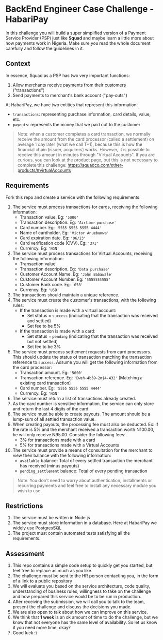 
# BackEnd Engineer Case Challenge - HabariPay

In this challenge you will build a super simplified version of a Payment Service Provider (PSP) just like **Squad** and maybe learn a little more about how payments work in Nigeria.
Make sure you read the whole document carefully and follow the guidelines in it.

## Context

In essence, Squad as a PSP has two very important functions:

1. Allow merchants receive payments from their customers ("transactions")
2. Send payments to merchant's bank account ("pay-outs")

At HabariPay, we have two entities that represent this information:

* `transactions`: representing purchase information, card details, value, etc.
* `payouts`: represents the money that we paid out to the customer

> Note: when a customer completes a card transaction, we normally receive the amount from the card processor (called a settlement) 
on average 1 day later (what we call T+1), because this is how the financial chain (issuer, acquirers) works. 
However, it is possible to receive this amount in minutes through "Virtual Accounts". 
If you are curious, you can look at the product page, but this is not necessary to complete this challenge: https://squadco.com/other-products/#virtualAccounts

## Requirements

Fork this repo and create a service with the following requirements:

1. The service must process transactions for cards, receiving the following information:
    * Transaction value. Eg: `'5000'`
    * Transaction description. Eg: `'Airtime purchase'`
    * Card number. Eg: `'5555 5555 5555 4444'`
    * Name of cardholder. Eg: `'Victor Anuebunwa'`
    * Card expiration date. Eg: `'06/23'`
    * Card verification code (CVV). Eg: `'373'`
    * Currency. Eg: `'NGN'`
2. The service must process transactions for Virtual Accounts, receiving the following information:
   * Transaction value
   * Transaction description. Eg: `'Data purchase'`
   * Customer Account Name. Eg: `'John Babawale'`
   * Customer Account Number. Eg: `'5555555555'`
   * Customer Bank code. Eg: `'058'`
   * Currency. Eg: `'USD'`
3. The transactions should maintain a unique reference.
4. The service must create the customer's transactions, with the following rules:
   * If the transaction is made with a virtual account:
      * Set status = `success` (indicating that the transaction was received and settled)
      * Set fee to be 5%
   * If the transaction is made with a card:
      * Set status = `pending` (indicating that the transaction was received but not settled)
      * Set fee to be 3%
5. The service must process settlement requests from card processors. This should update the status of transaction matching the transaction reference to `success`. Assume you will get the following information from the card processor:
   * Transaction amount. Eg: `'5000'`
   * Transaction reference. Eg: `'Bweh-4b39-2nj4-432'` (Matching a existing card transaction)
   * Card number. Eg: `'5555 5555 5555 4444'`
   * Currency. Eg: `'NGN'`
6. The service must return a list of transactions already created.
7. As the card number is sensitive information, the service can only store and return the last 4 digits of the card.
8. The service must be able to create payouts. The amount should be a lump-sum of all settled transaction value.
9. When creating payouts, the processing fee must also be deducted. 
Ex: if the rate is 5% and the merchant received a transaction worth N100.00, he will only receive N95.00. Consider the following fees:
    * 3% for transactions made with a card
    * 5% for transactions made with a Virtual Accounts
10. The service must provide a means of consultation for the merchant to view their balance with the following information:
     * `available` balance: Total of every settled transaction the merchant has received (minus payouts)
     * `pending_settlement` balance: Total of every pending transaction

> Note: You don't need to worry about authentication, installments or recurring payments and feel free to install any necessary module you wish to use.

## Restrictions

1. The service must be written in Node.js
2. The service must store information in a database. Here at HabariPay we widely use PostgresSQL
3. The project must contain automated tests satisfying all the requirements.

## Assessment

1. This repo contains a simple code setup to quickly get you started, but feel free to replace as much as you like.
2. The challenge must be sent to the HR person contacting you, in the form of a link to a public repository
3. We will evaluate you based on the service architecture, code quality, understanding of business rules, willingness to take on the challenge and how prepared this service would be to be run in production.
4. After receiving the submission, we will call you to talk to the team, present the challenge and discuss the decisions you made.
5. We are also open to talk about how we can improve on this service.
6. We think that **1 week** is an ok amount of time to do the challenge, but we know that not everyone has the same level of availability. So let us know if you need more time, okay?
7. Good luck :)
